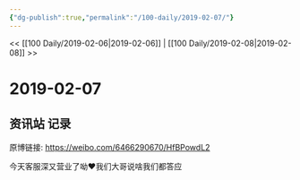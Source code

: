 ```yaml
---
{"dg-publish":true,"permalink":"/100-daily/2019-02-07/"}
---
```



<< [[100 Daily/2019-02-06\|2019-02-06]] | [[100 Daily/2019-02-08\|2019-02-08]] >>

# 2019-02-07

## 资讯站 记录

原博链接: https://weibo.com/6466290670/HfBPowdL2

今天客服深又营业了呦❤️我们大哥说啥我们都答应
[](https://weibo.com/detail/4337130450569318)
